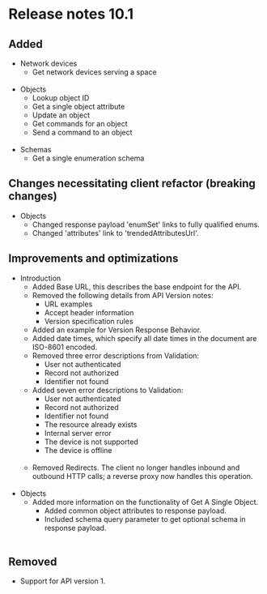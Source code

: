 # Release notes 10.1

## Added
- Network devices
    - Get network devices serving a space<br><br>
- Objects
    - Lookup object ID
    - Get a single object attribute
    - Update an object
    - Get commands for an object
    - Send a command to an object<br><br>
- Schemas
    - Get a single enumeration schema
## Changes necessitating client refactor (breaking changes)
- Objects	
	- Changed response payload 'enumSet' links to fully qualified enums.
	- Changed 'attributes' link to 'trendedAttributesUrl'.
## Improvements and optimizations
- Introduction
	- Added Base URL, this describes the base endpoint for the API.
    - Removed the following details from API Version notes: 
        - URL examples
        - Accept header information
        - Version specification rules
    - Added an example for Version Response Behavior.
    - Added date times, which specify all date times in the document are ISO-8601 encoded.
    - Removed three error descriptions from Validation:
        - User not authenticated
        - Record not authorized
        - Identifier not found
    - Added seven error descriptions to Validation:
        - User not authenticated
        - Record not authorized
        - Identifier not found
        - The resource already exists
        - Internal server error
        - The device is not supported
        - The device is offline<br><br>
	- Removed Redirects. The client no longer handles inbound and outbound HTTP calls; a reverse proxy now handles this operation.<br><br>
- Objects
    - Added more information on the functionality of Get A Single Object. 
        - Added common object attributes to response payload. 
        - Included schema query parameter to get optional schema in response payload.<br><br>
## Removed
- Support for API version 1.   